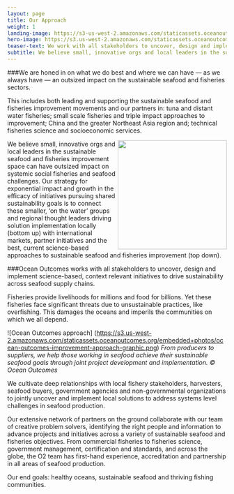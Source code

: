 ```yaml
---
layout: page
title: Our Approach
weight: 1
landing-image: https://s3-us-west-2.amazonaws.com/staticassets.oceanoutcomes.org/rollover+images/triple-bottom-line-hover.jpg
hero-image: https://s3.us-west-2.amazonaws.com/staticassets.oceanoutcomes.org/hero+photos/our-approach-hero-1.png
teaser-text: We work with all stakeholders to uncover, design and implement science-based, context relevant initiatives to drive sustainability across seafood supply chains. This approach produces environmental and socioeconomic outcomes for both people and the planet.
subtitle: We believe small, innovative orgs and local leaders in the sustainable seafood and fisheries improvement space can have outsized impact on systemic social fisheries and seafood challenges.
---
```

###We are honed in on what we do best and where we can have — as we always have — an outsized impact on the sustainable seafood and fisheries sectors.

This includes both leading and supporting the sustainable seafood and fisheries improvement movements and our partners in: tuna and distant water fisheries; small scale fisheries and triple impact approaches to improvement; China and the greater Northeast Asia region and; technical fisheries science and socioeconomic services.

<img align="right" src="https://s3.us-west-2.amazonaws.com/staticassets.oceanoutcomes.org/embedded+photos/Ocean+Outcomes+organization+and+work+stream+graphic.png" width="250" height="250">

We believe small, innovative orgs and local leaders in the sustainable seafood and fisheries improvement space can have outsized impact on systemic social fisheries and seafood challenges. Our strategy for exponential impact and growth in the efficacy of initiatives pursuing shared sustainability goals is to connect these smaller, ‘on the water’ groups and regional thought leaders driving solution implementation locally (bottom up) with international markets, partner initiatives and the best, current science-based approaches to sustainable seafood and fisheries improvement (top down).

###Ocean Outcomes works with all stakeholders to uncover, design and implement science-based, context relevant initiatives to drive sustainability across seafood supply chains.

Fisheries provide livelihoods for millions and food for billions. Yet these fisheries face significant threats due to unsustainable practices, like overfishing. This damages the oceans and imperils the communities on which we all depend.

![Ocean Outcomes approach] (https://s3.us-west-2.amazonaws.com/staticassets.oceanoutcomes.org/embedded+photos/ocean-outcomes-improvement-approach-graphic.png) *From producers to suppliers, we help those working in seafood achieve their sustainable seafood goals through joint project development and implementation. © Ocean Outcomes*

We cultivate deep relationships with local fishery stakeholders, harvesters, seafood buyers, government agencies and non-governmental organizations to jointly uncover and implement local solutions to address systems level challenges in seafood production.

Our extensive network of partners on the ground collaborate with our team of creative problem solvers, identifying the right people and information to advance projects and initiatives across a variety of sustainable seafood and fisheries objectives. From commercial fisheries to fisheries science, government management, certification and standards, and across the globe, the O2 team has first-hand experience, accreditation and partnership in all areas of seafood production. 

Our end goals: healthy oceans, sustainable seafood and thriving fishing communities.
